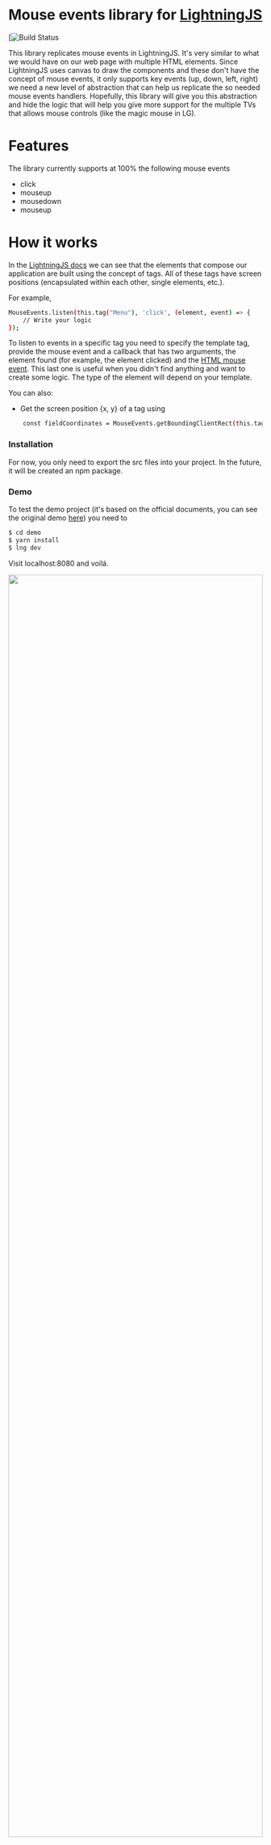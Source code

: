 # Mouse events library for [LightningJS](https://github.com/rdkcentral/Lightning)
[![Build Status](https://travis-ci.com/thealmarques/lightningjs-mouse-events.svg?branch=master)

This library replicates mouse events in LightningJS. It's very similar to what we would have on our web page with multiple HTML elements. Since LightningJS uses canvas to draw the components and these don't have the concept of mouse events, it only supports key events (up, down, left, right) we need a new level of abstraction that can help us replicate the so needed mouse events handlers.
Hopefully, this library will give you this abstraction and hide the logic that will help you give more support for the multiple TVs that allows mouse controls (like the magic mouse in LG).

# Features

The library currently supports at 100% the following mouse events
  - click
  - mouseup
  - mousedown
  - mouseup

# How it works

In the [LightningJS docs](https://rdkcentral.github.io/Lightning/docs/introduction/introduction) we can see that the elements that compose our application are built using the concept of tags. All of these tags have screen positions (encapsulated within each other, single elements, etc.).

For example,
```sh
MouseEvents.listen(this.tag("Menu"), 'click', (element, event) => {
    // Write your logic
});
```
To listen to events in a specific tag you need to specify the template tag, provide the mouse event and a callback that has two arguments, the element found (for example, the element clicked) and the [HTML mouse event](https://www.w3schools.com/jsref/obj_mouseevent.asp). This last one is useful when you didn't find anything and want to create some logic. The type of the element will depend on your template.

You can also:
  - Get the screen position {x, y} of a tag using
```sh
    const fieldCoordinates = MouseEvents.getBoundingClientRect(this.tag("Field"));
```

### Installation

For now, you only need to export the src files into your project. In the future, it will be created an npm package.

### Demo

To test the demo project (it's based on the official documents, you can see the original demo [here](https://rdkcentral.github.io/Lightning/docs/gettingStarted/development-tictactoe)) you need to

```sh
$ cd demo
$ yarn install
$ lng dev
```

Visit localhost:8080 and voilá.

<img src="resources/demo.gif" height="80%" width="100%"/>

### Contributing

Want to contribute? Great! Pull requests and issues are welcome!

### Todos

 - Add more demos to test the capabilities of the library

License
----

MIT

**Open-source, Hell Yeah!**
